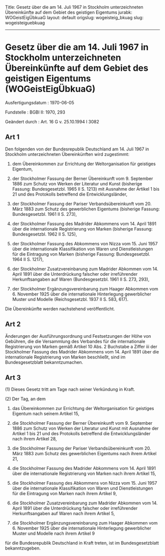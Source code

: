 Title: Gesetz über die am 14. Juli 1967 in Stockholm unterzeichneten Übereinkünfte
  auf dem Gebiet des geistigen Eigentums
jurabk: WOGeistEigÜbkuaG
layout: default
origslug: wogeisteig_bkuag
slug: wogeisteiguebkuag

---

# Gesetz über die am 14. Juli 1967 in Stockholm unterzeichneten Übereinkünfte auf dem Gebiet des geistigen Eigentums (WOGeistEigÜbkuaG)

Ausfertigungsdatum
:   1970-06-05

Fundstelle
:   BGBl II: 1970, 293

Geändert durch
:   Art. 16 G v. 25.10.1994 I 3082


## Art 1

Den folgenden von der Bundesrepublik Deutschland am 14. Juli 1967 in
Stockholm unterzeichneten Übereinkünften wird zugestimmt:

1.  dem Übereinkommen zur Errichtung der Weltorganisation für geistiges
    Eigentum,


2.  der Stockholmer Fassung der Berner Übereinkunft vom 9. September 1886
    zum Schutz von Werken der Literatur und Kunst (bisherige Fassung:
    Bundesgesetzbl. 1965 II S. 1213) mit Ausnahme der Artikel 1 bis 21 und
    des Protokolls betreffend die Entwicklungsländer,


3.  der Stockholmer Fassung der Pariser Verbandsübereinkunft vom 20. März
    1883 zum Schutz des gewerblichen Eigentums (bisherige Fassung:
    Bundesgesetzbl. 1961 II S. 273),


4.  der Stockholmer Fassung des Madrider Abkommens vom 14. April 1891 über
    die internationale Registrierung von Marken (bisherige Fassung:
    Bundesgesetzbl. 1962 II S. 125),


5.  der Stockholmer Fassung des Abkommens von Nizza vom 15. Juni 1957 über
    die internationale Klassifikation von Waren und Dienstleistungen für
    die Eintragung von Marken (bisherige Fassung: Bundesgesetzbl. 1964 II
    S. 1217),


6.  der Stockholmer Zusatzvereinbarung zum Madrider Abkommen vom 14. April
    1891 über die Unterdrückung falscher oder irreführender
    Herkunftsangaben auf Waren (Bundesgesetzbl. 1961 II S. 273, 293),


7.  der Stockholmer Ergänzungsvereinbarung zum Haager Abkommen vom 6.
    November 1925 über die internationale Hinterlegung gewerblicher Muster
    und Modelle (Reichsgesetzbl. 1937 II S. 583, 617).



Die Übereinkünfte werden nachstehend veröffentlicht.


## Art 2

Änderungen der Ausführungsordnung und Festsetzungen der Höhe von
Gebühren, die die Versammlung des Verbandes für die internationale
Registrierung von Marken gemäß Artikel 10 Abs. 2 Buchstabe a Ziffer
iii der Stockholmer Fassung des Madrider Abkommens vom 14. April 1891
über die internationale Registrierung von Marken beschließt, sind im
Bundesgesetzblatt bekanntzumachen.


## Art 3

(1) Dieses Gesetz tritt am Tage nach seiner Verkündung in Kraft.

(2) Der Tag, an dem

1.  das Übereinkommen zur Errichtung der Weltorganisation für geistiges
    Eigentum nach seinem Artikel 15,


2.  die Stockholmer Fassung der Berner Übereinkunft vom 9. September 1886
    zum Schutz von Werken der Literatur und Kunst mit Ausnahme der Artikel
    1 bis 21 und des Protokolls betreffend die Entwicklungsländer nach
    ihrem Artikel 28,


3.  die Stockholmer Fassung der Pariser Verbandsübereinkunft vom 20. März
    1883 zum Schutz des gewerblichen Eigentums nach ihrem Artikel 21,


4.  die Stockholmer Fassung des Madrider Abkommens vom 14. April 1891 über
    die internationale Registrierung von Marken nach ihrem Artikel 15,


5.  die Stockholmer Fassung des Abkommens von Nizza vom 15. Juni 1957 über
    die internationale Klassifikation von Waren und Dienstleistungen für
    die Eintragung von Marken nach ihrem Artikel 9,


6.  die Stockholmer Zusatzvereinbarung zum Madrider Abkommen vom 14. April
    1891 über die Unterdrückung falscher oder irreführender
    Herkunftsangaben auf Waren nach ihrem Artikel 5,


7.  die Stockholmer Ergänzungsvereinbarung zum Haager Abkommen vom 6.
    November 1925 über die internationale Hinterlegung gewerblicher Muster
    und Modelle nach ihrem Artikel 9



für die Bundesrepublik Deutschland in Kraft treten, ist im
Bundesgesetzblatt bekanntzugeben.

